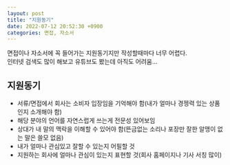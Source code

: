 ```yaml
---
layout: post
title: "지원동기"
date: 2022-07-12 20:52:30 +0900
categories: 면접, 자소서
---
```


면접이나 자소서에 꼭 들어가는 지원동기지만 작성할때마다 너무 어렵다.  
인터넷 검색도 많이 해보고 유튜브도 봤는데 아직도 어려움...

## 지원동기

- 서류/면접에서 회사는 소비자 입장임을 기억해야 함(내가 얼마나 경젱력 있는 상품인지 소개해야 함)
- 해당 분야의 언어를 자연스럽게 쓰는게 전문성 있어보임
- 상대가 내 말의 맥락을 이해할 수 있어야 함(뜬금없는 소리나 포장만 잘한 알맹이 없는 말은 쓸모 없음)
- 내가 얼마나 관심있고 잘할 수 있는지 어필할 것
- 지원하는 회사에 얼마나 관심이 있는지 표현할 것(회사 홈페이지나 기사 서칭 많이)
